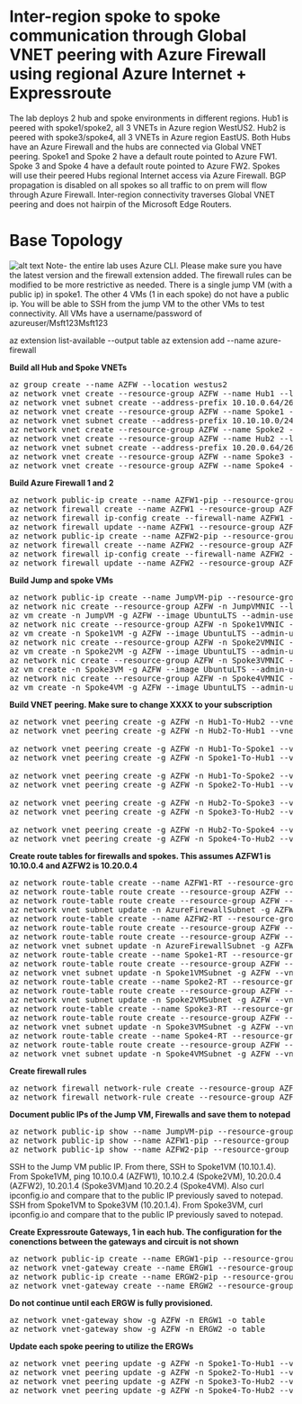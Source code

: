 # Inter-region spoke to spoke communication through Global VNET peering with Azure Firewall using regional Azure Internet + Expressroute 
The lab deploys 2 hub and spoke environments in different regions. Hub1 is peered with spoke1/spoke2, all 3 VNETs in Azure region WestUS2. Hub2 is peered with spoke3/spoke4, all 3 VNETs in Azure region EastUS. Both Hubs have an Azure Firewall and the hubs are connected via Global VNET peering. Spoke1 and Spoke 2 have a default route pointed to Azure FW1. Spoke 3 and Spoke 4 have a default route pointed to Azure FW2. Spokes will use their peered Hubs regional Internet access via Azure Firewall. BGP propagation is disabled on all spokes so all traffic to on prem will flow through Azure Firewall. Inter-region connectivity traverses Global VNET peering and does not hairpin of the Microsoft Edge Routers. 

# Base Topology
![alt text]()
Note- the entire lab uses Azure CLI. Please make sure you have the latest version and the firewall extension added. The firewall rules can be modified to be more restrictive as needed. There is a single jump VM (with a public ip) in spoke1. The other 4 VMs (1 in each spoke) do not have a public ip. You will be able to SSH from the jump VM to the other VMs to test connectivity. All VMs have a username/password of azureuser/Msft123Msft123

az extension list-available --output table
az extension add --name azure-firewall

**Build all Hub and Spoke VNETs**
<pre lang="...">
az group create --name AZFW --location westus2
az network vnet create --resource-group AZFW --name Hub1 --location westus2 --address-prefixes 10.10.0.0/24 --subnet-name AzureFirewallSubnet --subnet-prefix 10.10.0.0/26
az network vnet subnet create --address-prefix 10.10.0.64/26 --name GatewaySubnet --resource-group AZFW --vnet-name Hub1
az network vnet create --resource-group AZFW --name Spoke1 --location westus2 --address-prefixes 10.10.1.0/24 10.10.10.0/24 --subnet-name Spoke1VMSubnet --subnet-prefix 10.10.1.0/24
az network vnet subnet create --address-prefix 10.10.10.0/24 --name JumpSubnet --resource-group AZFW --vnet-name Spoke1
az network vnet create --resource-group AZFW --name Spoke2 --location westus2 --address-prefixes 10.10.2.0/24 --subnet-name Spoke2VMSubnet --subnet-prefix 10.10.2.0/24
az network vnet create --resource-group AZFW --name Hub2 --location eastus --address-prefixes 10.20.0.0/24 --subnet-name AzureFirewallSubnet --subnet-prefix 10.20.0.0/26
az network vnet subnet create --address-prefix 10.20.0.64/26 --name GatewaySubnet --resource-group AZFW --vnet-name Hub2
az network vnet create --resource-group AZFW --name Spoke3 --location eastus --address-prefixes 10.20.1.0/24 --subnet-name Spoke3VMSubnet --subnet-prefix 10.20.1.0/24
az network vnet create --resource-group AZFW --name Spoke4 --location eastus --address-prefixes 10.20.2.0/24 --subnet-name Spoke4VMSubnet --subnet-prefix 10.20.2.0/24
</pre>

**Build Azure Firewall 1 and 2**
<pre lang="...">
az network public-ip create --name AZFW1-pip --resource-group AZFW --location westus2 --allocation-method static --sku standard
az network firewall create --name AZFW1 --resource-group AZFW --location westus2
az network firewall ip-config create --firewall-name AZFW1 --name FW-config --public-ip-address AZFW1-pip --resource-group AZFW --vnet-name Hub1
az network firewall update --name AZFW1 --resource-group AZFW 
az network public-ip create --name AZFW2-pip --resource-group AZFW --location eastus --allocation-method static --sku standard
az network firewall create --name AZFW2 --resource-group AZFW --location eastus
az network firewall ip-config create --firewall-name AZFW2 --name FW-config --public-ip-address AZFW2-pip --resource-group AZFW --vnet-name Hub2
az network firewall update --name AZFW2 --resource-group AZFW 
</pre>

**Build Jump and spoke VMs**
<pre lang="...">
az network public-ip create --name JumpVM-pip --resource-group AZFW --location westus2 --allocation-method Dynamic
az network nic create --resource-group AZFW -n JumpVMNIC --location westus2 --subnet JumpSubnet --private-ip-address 10.10.10.4 --vnet-name Spoke1 --public-ip-address JumpVM-pip --ip-forwarding true
az vm create -n JumpVM -g AZFW --image UbuntuLTS --admin-username azureuser --admin-password Msft123Msft123 --nics JumpVMNIC --no-wait --location westus2
az network nic create --resource-group AZFW -n Spoke1VMNIC --location westus2 --subnet Spoke1VMSubnet --private-ip-address 10.10.1.4 --vnet-name Spoke1 --ip-forwarding true
az vm create -n Spoke1VM -g AZFW --image UbuntuLTS --admin-username azureuser --admin-password Msft123Msft123 --nics Spoke1VMNIC --no-wait --location westus2
az network nic create --resource-group AZFW -n Spoke2VMNIC --location westus2 --subnet Spoke2VMSubnet --private-ip-address 10.10.2.4 --vnet-name Spoke2 --ip-forwarding true
az vm create -n Spoke2VM -g AZFW --image UbuntuLTS --admin-username azureuser --admin-password Msft123Msft123 --nics Spoke2VMNIC --no-wait --location westus2
az network nic create --resource-group AZFW -n Spoke3VMNIC --location eastus --subnet Spoke3VMSubnet --private-ip-address 10.20.1.4 --vnet-name Spoke3 --ip-forwarding true
az vm create -n Spoke3VM -g AZFW --image UbuntuLTS --admin-username azureuser --admin-password Msft123Msft123 --nics Spoke3VMNIC --no-wait --location eastus
az network nic create --resource-group AZFW -n Spoke4VMNIC --location eastus --subnet Spoke4VMSubnet --private-ip-address 10.20.2.4 --vnet-name Spoke4 --ip-forwarding true
az vm create -n Spoke4VM -g AZFW --image UbuntuLTS --admin-username azureuser --admin-password Msft123Msft123 --nics Spoke4VMNIC --no-wait --location eastus
</pre>

**Build VNET peering. Make sure to change XXXX to your subscription**
<pre lang="...">
az network vnet peering create -g AZFW -n Hub1-To-Hub2 --vnet-name Hub1 --allow-vnet-access --allow-forwarded-traffic --remote-vnet /subscriptions/3e954dfd-226d-4738-8ee2-5bbe9bf3b4de/resourceGroups/AZFW/providers/Microsoft.Network/virtualNetworks/Hub2 
az network vnet peering create -g AZFW -n Hub2-To-Hub1 --vnet-name Hub2 --allow-vnet-access --allow-forwarded-traffic --remote-vnet /subscriptions/3e954dfd-226d-4738-8ee2-5bbe9bf3b4de/resourceGroups/AZFW/providers/Microsoft.Network/virtualNetworks/Hub1

az network vnet peering create -g AZFW -n Hub1-To-Spoke1 --vnet-name Hub1 --allow-vnet-access --allow-forwarded-traffic --allow-gateway-transit --remote-vnet /subscriptions/3e954dfd-226d-4738-8ee2-5bbe9bf3b4de/resourceGroups/AZFW/providers/Microsoft.Network/virtualNetworks/Spoke1
az network vnet peering create -g AZFW -n Spoke1-To-Hub1 --vnet-name Spoke1 --allow-vnet-access --allow-forwarded-traffic  --remote-vnet /subscriptions/3e954dfd-226d-4738-8ee2-5bbe9bf3b4de/resourceGroups/AZFW/providers/Microsoft.Network/virtualNetworks/Hub1

az network vnet peering create -g AZFW -n Hub1-To-Spoke2 --vnet-name Hub1 --allow-vnet-access --allow-forwarded-traffic --allow-gateway-transit --remote-vnet /subscriptions/3e954dfd-226d-4738-8ee2-5bbe9bf3b4de/resourceGroups/AZFW/providers/Microsoft.Network/virtualNetworks/Spoke2
az network vnet peering create -g AZFW -n Spoke2-To-Hub1 --vnet-name Spoke2 --allow-vnet-access --allow-forwarded-traffic --remote-vnet /subscriptions/3e954dfd-226d-4738-8ee2-5bbe9bf3b4de/resourceGroups/AZFW/providers/Microsoft.Network/virtualNetworks/Hub1

az network vnet peering create -g AZFW -n Hub2-To-Spoke3 --vnet-name Hub2 --allow-vnet-access --allow-forwarded-traffic --allow-gateway-transit --remote-vnet /subscriptions/3e954dfd-226d-4738-8ee2-5bbe9bf3b4de/resourceGroups/AZFW/providers/Microsoft.Network/virtualNetworks/Spoke3
az network vnet peering create -g AZFW -n Spoke3-To-Hub2 --vnet-name Spoke3 --allow-vnet-access --allow-forwarded-traffic --remote-vnet /subscriptions/3e954dfd-226d-4738-8ee2-5bbe9bf3b4de/resourceGroups/AZFW/providers/Microsoft.Network/virtualNetworks/Hub2

az network vnet peering create -g AZFW -n Hub2-To-Spoke4 --vnet-name Hub2 --allow-vnet-access --allow-forwarded-traffic --allow-gateway-transit --remote-vnet /subscriptions/3e954dfd-226d-4738-8ee2-5bbe9bf3b4de/resourceGroups/AZFW/providers/Microsoft.Network/virtualNetworks/Spoke4
az network vnet peering create -g AZFW -n Spoke4-To-Hub2 --vnet-name Spoke4 --allow-vnet-access --allow-forwarded-traffic --remote-vnet /subscriptions/3e954dfd-226d-4738-8ee2-5bbe9bf3b4de/resourceGroups/AZFW/providers/Microsoft.Network/virtualNetworks/Hub2
</pre>

**Create route tables for firewalls and spokes. This assumes AZFW1 is 10.10.0.4 and AZFW2 is 10.20.0.4**
<pre lang="...">
az network route-table create --name AZFW1-RT --resource-group AZFW --location westus2
az network route-table route create --resource-group AZFW --name to-Internet --route-table-name AZFW1-RT --address-prefix 0.0.0.0/0 --next-hop-type Internet
az network route-table route create --resource-group AZFW --name to-Spoke3-Spoke4 --route-table-name AZFW1-RT --address-prefix 10.20.0.0/16 --next-hop-type VirtualAppliance --next-hop-ip-address 10.20.0.4
az network vnet subnet update -n AzureFirewallSubnet -g AZFW --vnet-name Hub1 --address-prefixes 10.10.0.0/26 --route-table AZFW1-RT
az network route-table create --name AZFW2-RT --resource-group AZFW --location eastus
az network route-table route create --resource-group AZFW --name to-Internet --route-table-name AZFW2-RT --address-prefix 0.0.0.0/0 --next-hop-type Internet
az network route-table route create --resource-group AZFW --name to-Hub1 --route-table-name AZFW2-RT --address-prefix 10.10.0.0/16 --next-hop-type VirtualAppliance --next-hop-ip-address 10.10.0.4
az network vnet subnet update -n AzureFirewallSubnet -g AZFW --vnet-name Hub2 --address-prefixes 10.20.0.0/26 --route-table AZFW2-RT
az network route-table create --name Spoke1-RT --resource-group AZFW --location westus2 --disable-bgp-route-propagation
az network route-table route create --resource-group AZFW --name Default-Route --route-table-name Spoke1-RT --address-prefix 0.0.0.0/0 --next-hop-type VirtualAppliance --next-hop-ip-address 10.10.0.4
az network vnet subnet update -n Spoke1VMSubnet -g AZFW --vnet-name Spoke1 --address-prefixes 10.10.1.0/24 --route-table Spoke1-RT
az network route-table create --name Spoke2-RT --resource-group AZFW --location westus2 --disable-bgp-route-propagation
az network route-table route create --resource-group AZFW --name Default-Route --route-table-name Spoke2-RT --address-prefix 0.0.0.0/0 --next-hop-type VirtualAppliance --next-hop-ip-address 10.10.0.4
az network vnet subnet update -n Spoke2VMSubnet -g AZFW --vnet-name Spoke2 --address-prefixes 10.10.2.0/24 --route-table Spoke1-RT
az network route-table create --name Spoke3-RT --resource-group AZFW --location eastus --disable-bgp-route-propagation
az network route-table route create --resource-group AZFW --name Default-Route --route-table-name Spoke3-RT --address-prefix 0.0.0.0/0 --next-hop-type VirtualAppliance --next-hop-ip-address 10.20.0.4
az network vnet subnet update -n Spoke3VMSubnet -g AZFW --vnet-name Spoke3 --address-prefixes 10.20.1.0/24 --route-table Spoke3-RT
az network route-table create --name Spoke4-RT --resource-group AZFW --location eastus --disable-bgp-route-propagation
az network route-table route create --resource-group AZFW --name Default-Route --route-table-name Spoke4-RT --address-prefix 0.0.0.0/0 --next-hop-type VirtualAppliance --next-hop-ip-address 10.20.0.4
az network vnet subnet update -n Spoke4VMSubnet -g AZFW --vnet-name Spoke4 --address-prefixes 10.20.2.0/24 --route-table Spoke3-RT
</pre>

**Create firewall rules**
<pre lang="...">
az network firewall network-rule create --resource-group AZFW --firewall-name AZFW1 --collection-name AZFW1-rules --priority 100 --action Allow --name Allow-All --protocols Any --source-addresses 10.0.0.0/8 --destination-addresses * --destination-ports *
az network firewall network-rule create --resource-group AZFW --firewall-name AZFW2 --collection-name AZFW2-rules --priority 100 --action Allow --name Allow-All --protocols Any --source-addresses 10.0.0.0/8 --destination-addresses * --destination-ports *
</pre>

**Document public IPs of the Jump VM, Firewalls and save them to notepad**
<pre lang="...">
az network public-ip show --name JumpVM-pip --resource-group AZFW --query [ipAddress] --output tsv
az network public-ip show --name AZFW1-pip --resource-group AZFW --query [ipAddress] --output tsv
az network public-ip show --name AZFW2-pip --resource-group AZFW --query [ipAddress] --output tsv
</pre>

SSH to the Jump VM public IP. From there, SSH to Spoke1VM (10.10.1.4). From Spoke1VM, ping 10.10.0.4 (AZFW1), 10.10.2.4 (Spoke2VM), 10.20.0.4 (AZFW2), 10.20.1.4 (Spoke3VM)and 10.20.2.4 (Spoke4VM). Also curl ipconfig.io and compare that to the public IP previously saved to notepad. SSH from Spoke1VM to Spoke3VM (10.20.1.4). From Spoke3VM, curl ipconfig.io and compare that to the public IP previously saved to notepad.

**Create Expressroute Gateways, 1 in each hub. The configuration for the conenctions between the gateways and circuit is not shown**
<pre lang="...">
az network public-ip create --name ERGW1-pip --resource-group AZFW --location westus2
az network vnet-gateway create --name ERGW1 --resource-group AZFW --location westus2 --public-ip-address ERGW1-pip --vnet Hub1 --gateway-type "ExpressRoute" --sku "Standard" --no-wait
az network public-ip create --name ERGW2-pip --resource-group AZFW --location eastus
az network vnet-gateway create --name ERGW2 --resource-group AZFW --location eastus --public-ip-address ERGW2-pip --vnet Hub2 --gateway-type "ExpressRoute" --sku "Standard" --no-wait
</pre>

**Do not continue until each ERGW is fully provisioned.**
<pre lang="...">
az network vnet-gateway show -g AZFW -n ERGW1 -o table
az network vnet-gateway show -g AZFW -n ERGW2 -o table
</pre>

**Update each spoke peering to utilize the ERGWs**
<pre lang="...">
az network vnet peering update -g AZFW -n Spoke1-To-Hub1 --vnet-name Spoke1 --set useRemoteGateways=true
az network vnet peering update -g AZFW -n Spoke2-To-Hub1 --vnet-name Spoke2 --set useRemoteGateways=true
az network vnet peering update -g AZFW -n Spoke3-To-Hub2 --vnet-name Spoke3 --set useRemoteGateways=true
az network vnet peering update -g AZFW -n Spoke4-To-Hub2 --vnet-name Spoke4 --set useRemoteGateways=true
</pre>
